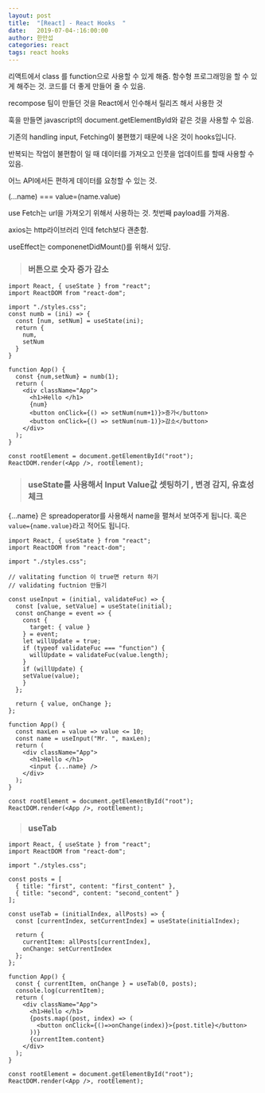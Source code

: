 ```yaml
---
layout: post
title:  "[React] - React Hooks  "
date:   2019-07-04-:16:00:00
author: 한만섭
categories: react
tags: react hooks
---
```


리액트에서 class 를 function으로 사용할 수 있게 해줌. 
함수형 프로그래밍을 할 수 있게 해주는 것. 
코드를 더 좋게 만들어 줄 수 있음.  

recompose 팀이 만들던 것을 React에서 인수해서 릴리즈 해서 사용한 것

훅을 만들면 javascript의 document.getElementById와 같은 것을 사용할 수 있음.  

기존의 handling input, Fetching이 불편했기 때문에 나온 것이 hooks입니다.  

반복되는 작업이 불편함이 일 때 데이터를 가져오고 인풋을 업데이트를 할때 사용할 수 있음.  

어느 API에서든 편하게 데이터를 요청할 수 있는 것.  

(...name) ===  value=(name.value)

use Fetch는 url을 가져오기 위해서 사용하는 것. 첫번째 payload를 가져옴.  

axios는 http라이브러리 인데 fetch보다 괜춘함. 

useEffect는 componenetDidMount()를 위해서 있당.  

> ### 버튼으로 숫자 증가 감소 

```
import React, { useState } from "react";
import ReactDOM from "react-dom";

import "./styles.css";
const numb = (ini) => {
  const [num, setNum] = useState(ini);
  return {
    num,
    setNum
  }
} 

function App() {
  const {num,setNum} = numb(1);
  return (
    <div className="App">
      <h1>Hello </h1>
      {num}
      <button onClick={() => setNum(num+1)}>증가</button>
      <button onClick={() => setNum(num-1)}>감소</button>
    </div>
  );
}

const rootElement = document.getElementById("root");
ReactDOM.render(<App />, rootElement);

```


> ### useState를 사용해서 Input Value값 셋팅하기 , 변경 감지, 유효성 체크 

{...name} 은 spreadoperator를 사용해서 name을 펼쳐서 보여주게 됩니다. 혹은 `value={name.value}`라고 적어도 됩니다.  


```
import React, { useState } from "react";
import ReactDOM from "react-dom";

import "./styles.css";

// valitating function 이 true면 return 하기
// validating fuctnion 만들기

const useInput = (initial, validateFuc) => {
  const [value, setValue] = useState(initial);
  const onChange = event => {
    const {
      target: { value }
    } = event;
    let willUpdate = true;
    if (typeof validateFuc === "function") {
      willUpdate = validateFuc(value.length);
    }
    if (willUpdate) {
    setValue(value);
    }
  };

  return { value, onChange };
};

function App() {
  const maxLen = value => value <= 10;
  const name = useInput("Mr. ", maxLen);
  return (
    <div className="App">
      <h1>Hello </h1>
      <input {...name} />
    </div>
  );
}

const rootElement = document.getElementById("root");
ReactDOM.render(<App />, rootElement);
```


> ### useTab

```
import React, { useState } from "react";
import ReactDOM from "react-dom";

import "./styles.css";

const posts = [
  { title: "first", content: "first_content" },
  { title: "second", content: "second_content" }
];

const useTab = (initialIndex, allPosts) => {
  const [currentIndex, setCurrentIndex] = useState(initialIndex);

  return {
    currentItem: allPosts[currentIndex],
    onChange: setCurrentIndex
  };
};

function App() {
  const { currentItem, onChange } = useTab(0, posts);
  console.log(currentItem);
  return (
    <div className="App">
      <h1>Hello </h1>
      {posts.map((post, index) => (
        <button onClick={()=>onChange(index)}>{post.title}</button>
      ))}
      {currentItem.content}
    </div>
  );
}

const rootElement = document.getElementById("root");
ReactDOM.render(<App />, rootElement);
```





